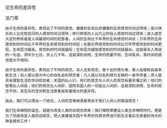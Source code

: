 论生命的差异性

法门草


    由于生命的差异性，表现出了不同的感觉。健康的生命比非健康的生命感觉时间过得快；高兴快乐的人比忧愁苦闷的人感觉时间过得快；修行修炼的人比凡尘的俗人感觉时间过得快；进入虚空大定的修炼者是人间最感时间的短暂者。人间的生命比千年界的生命感觉时间长；万年界的生命感觉到的时间比千年界的生命感觉到的时间短；在极乐界感觉到的时间比万年界感觉到的时间更短。生命层次越高，感觉到的时间就越短；生命层次越低感觉到的时间就越长。这就是古人常说的一句话，洞中方七日，世上几千年。这就深刻说明，生命的质量不同，空间有异，其时间的感觉就大不相同。

    由于生命的差异性，表现出了不同的观念。浑人无有观念，是十足的愣头青，靠人指使和自身本能生活；俗人是以我为中心的自私自利观念者；凡人是以功名利禄为主轴的一身辛劳者；贤人是具有理智生活的世间佼佼者；天国的仙人们，他们的观念与人间人的观念有着天壤之别！他们的智慧比人间高；他们的观念比人间好，因而天国人的一切皆比人间好。这就深刻说明，生命的观念不同，其生存的空间和生活景象就有着很大的差异性。

    由此，我们可以得出一个结论，人间的苦难根源是来自于我们人间人的错误观念！

    我们生命禅院的诞生，就是为改变人类的旧观念而来；我们禅院草建设人类生命禅院时代，更是为了彻底改变人类的旧观念，把人类建成天国千年界的仿真世界进行前无古者后无来者的伟大的神圣使命工作！





